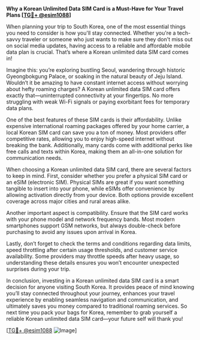 **Why a Korean Unlimited Data SIM Card is a Must-Have for Your Travel Plans [[TG💪+ @esim1088](https://t.me/s/esim1088)]**

When planning your trip to South Korea, one of the most essential things you need to consider is how you'll stay connected. Whether you're a tech-savvy traveler or someone who just wants to make sure they don't miss out on social media updates, having access to a reliable and affordable mobile data plan is crucial. That’s where a Korean unlimited data SIM card comes in!

Imagine this: you’re exploring bustling Seoul, wandering through historic Gyeongbokgung Palace, or soaking in the natural beauty of Jeju Island. Wouldn’t it be amazing to have constant internet access without worrying about hefty roaming charges? A Korean unlimited data SIM card offers exactly that—uninterrupted connectivity at your fingertips. No more struggling with weak Wi-Fi signals or paying exorbitant fees for temporary data plans.

One of the best features of these SIM cards is their affordability. Unlike expensive international roaming packages offered by your home carrier, a local Korean SIM card can save you a ton of money. Most providers offer competitive rates, allowing you to enjoy high-speed internet without breaking the bank. Additionally, many cards come with additional perks like free calls and texts within Korea, making them an all-in-one solution for communication needs.

When choosing a Korean unlimited data SIM card, there are several factors to keep in mind. First, consider whether you prefer a physical SIM card or an eSIM (electronic SIM). Physical SIMs are great if you want something tangible to insert into your phone, while eSIMs offer convenience by allowing activation directly from your device. Both options provide excellent coverage across major cities and rural areas alike.

Another important aspect is compatibility. Ensure that the SIM card works with your phone model and network frequency bands. Most modern smartphones support GSM networks, but always double-check before purchasing to avoid any issues upon arrival in Korea.

Lastly, don’t forget to check the terms and conditions regarding data limits, speed throttling after certain usage thresholds, and customer service availability. Some providers may throttle speeds after heavy usage, so understanding these details ensures you won’t encounter unexpected surprises during your trip.

In conclusion, investing in a Korean unlimited data SIM card is a smart decision for anyone visiting South Korea. It provides peace of mind knowing you’ll stay connected throughout your journey, enhances your travel experience by enabling seamless navigation and communication, and ultimately saves you money compared to traditional roaming services. So next time you pack your bags for Korea, remember to grab yourself a reliable Korean unlimited data SIM card—your future self will thank you! 

[[TG💪+ @esim1088](https://t.me/s/esim1088) ![Image](https://i.postimg.cc/Y0z9fWf4/image.png)]
